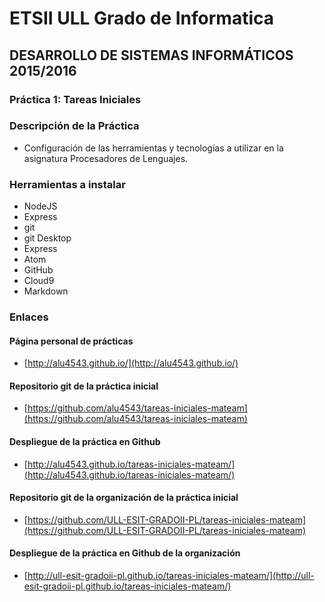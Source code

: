 # ETSII ULL Grado de Informatica
## DESARROLLO DE SISTEMAS INFORMÁTICOS 2015/2016
### Práctica 1: Tareas Iniciales

### Descripción de la Práctica
* Configuración de las herramientas y tecnologías a utilizar en la asignatura Procesadores de Lenguajes.

### Herramientas a instalar
* NodeJS
* Express
* git
* git Desktop
* Express
* Atom
* GitHub
* Cloud9
* Markdown

### Enlaces
#### Página personal de prácticas

* [http://alu4543.github.io/](http://alu4543.github.io/)

#### Repositorio git de la práctica inicial

* [https://github.com/alu4543/tareas-iniciales-mateam](https://github.com/alu4543/tareas-iniciales-mateam)

#### Despliegue de la práctica en Github

* [http://alu4543.github.io/tareas-iniciales-mateam/](http://alu4543.github.io/tareas-iniciales-mateam/)

#### Repositorio git de la organización﻿ de la práctica inicial

* [https://github.com/ULL-ESIT-GRADOII-PL/tareas-iniciales-mateam](https://github.com/ULL-ESIT-GRADOII-PL/tareas-iniciales-mateam)

#### Despliegue de la práctica en Github de la organización

* [http://ull-esit-gradoii-pl.github.io/tareas-iniciales-mateam/](http://ull-esit-gradoii-pl.github.io/tareas-iniciales-mateam/)
